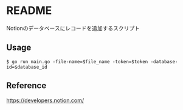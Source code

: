 # README

Notionのデータベースにレコードを追加するスクリプト

## Usage
```shell
$ go run main.go -file-name=$file_name -token=$token -database-id=$database_id
```

## Reference
https://developers.notion.com/